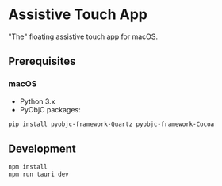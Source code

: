 # Assistive Touch App

"The" floating assistive touch app for macOS.

## Prerequisites

### macOS
- Python 3.x
- PyObjC packages:
```bash
pip install pyobjc-framework-Quartz pyobjc-framework-Cocoa
```

## Development

```bash
npm install
npm run tauri dev
```
